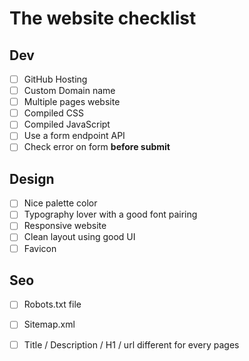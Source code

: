 # The website checklist

## Dev

* [ ] GitHub Hosting
* [ ] Custom Domain name
* [ ] Multiple pages website
* [ ] Compiled CSS
* [ ] Compiled JavaScript
* [ ] Use a form endpoint API
* [ ] Check error on form **before submit**

## Design

* [ ] Nice palette color
* [ ] Typography lover with a good font pairing
* [ ] Responsive website
* [ ] Clean layout using good UI
* [ ] Favicon

## Seo

* [ ] Robots.txt file
* [ ] Sitemap.xml
* [ ] Title / Description / H1 / url different for every pages




